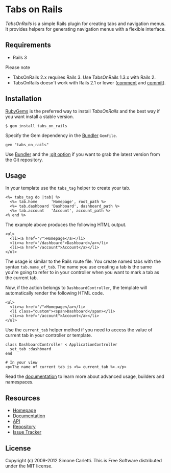 # Tabs on Rails

*TabsOnRails* is a simple Rails plugin for creating tabs and navigation menus. It provides helpers for generating navigation menus with a flexible interface.


## Requirements

* Rails 3

Please note 

* TabsOnRails 2.x requires Rails 3. Use TabsOnRails 1.3.x with Rails 2.
* TabsOnRails doesn't work with Rails 2.1 or lower
([comment](http://www.simonecarletti.com/blog/2009/04/tabsonrails/#comment-2901) and [commit](http://github.com/weppos/tabs_on_rails/commit/d5ae9f401e3d0acc87251fa8957a8625e90ba4b3)).


## Installation

[RubyGems](http://rubygems.org) is the preferred way to install *TabsOnRails* and the best way if you want install a stable version.

    $ gem install tabs_on_rails

Specify the Gem dependency in the [Bundler](http://gembundler.com) `Gemfile`.

    gem "tabs_on_rails"

Use [Bundler](http://gembundler.com) and the [:git option](http://gembundler.com/v1.0/git.html) if you want to grab the latest version from the Git repository.


## Usage

In your template use the `tabs_tag` helper to create your tab.

    <%= tabs_tag do |tab| %>
      <%= tab.home      'Homepage', root_path %>
      <%= tab.dashboard 'Dashboard', dashboard_path %>
      <%= tab.account   'Account', account_path %>
    <% end %>

The example above produces the following HTML output.

    <ul>
      <li><a href="/">Homepage</a></li>
      <li><a href="/dashboard">Dashboard</a></li>
      <li><a href="/account">Account</a></li>
    </ul>

The usage is similar to the Rails route file. You create named tabs with the syntax `tab.name_of_tab`. The name you use creating a tab is the same you're going to refer to in your controller when you want to mark a tab as the current tab.

Now, if the action belongs to `DashboardController`, the template will automatically render the following HTML code.

    <ul>
      <li><a href="/">Homepage</a></li>
      <li class="custom"><span>Dashboard</span></li>
      <li><a href="/account">Account</a></li>
    </ul>

Use the `current_tab` helper method if you need to access the value of current tab in your controller or template.

    class DashboardController < ApplicationController
      set_tab :dashboard
    end

    # In your view
    <p>The name of current tab is <%= current_tab %>.</p>

Read the [documentation](http://www.simonecarletti.com/code/tabs_on_rails/docs/) to learn more about advanced usage, builders and namespaces.


## Resources

* [Homepage](http://www.simonecarletti.com/code/tabs_on_rails)
* [Documentation](http://www.simonecarletti.com/code/tabs_on_rails/docs/)
* [API](http://rubydoc.info/gems/tabs_on_rails)
* [Repository](https://github.com/weppos/tabs_on_rails)
* [Issue Tracker](http://github.com/weppos/tabs_on_rails/issues)


## License

Copyright (c) 2009-2012 Simone Carletti. This is Free Software distributed under the MIT license.
